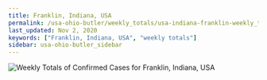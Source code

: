 ```yaml
---
title: Franklin, Indiana, USA
permalink: /usa-ohio-butler/weekly_totals/usa-indiana-franklin-weekly_totals.html
last_updated: Nov 2, 2020
keywords: ["Franklin, Indiana, USA", "weekly totals"]
sidebar: usa-ohio-butler_sidebar
---
```


![Weekly Totals of Confirmed Cases for Franklin, Indiana, USA](/covid_tracker/images/graphs/usa-indiana-franklin-weekly_totals_graph.png)
